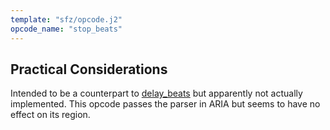 ```yaml
---
template: "sfz/opcode.j2"
opcode_name: "stop_beats"
---
```

## Practical Considerations

Intended to be a counterpart to [delay_beats] but apparently not actually
implemented. This opcode passes the parser in ARIA but seems to have no effect
on its region.


[delay_beats]: delay_beats.md
